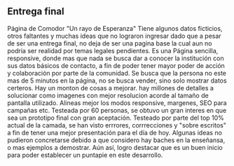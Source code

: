 ﻿## Entrega final
Página de Comodor "Un rayo de Esperanza"
Tiene algunos datos ficticios, otros faltantes y muchas ideas que no lograron ingresar dado que a pesar de ser una entrega final, no deja de ser una pagina base la cual aun no podria ser realidad por temas legales pendientes.
Es una Página sencilla, responsive, donde mas que nada se busca dar a conocer la institución con sus datos básicos de contacto, a fin de poder tener mayor poder de acción y colaboración por parte de la comunidad. Se busca que la persona no este mas de 5 minutos en la página, no se busca vender, sino solo mostrar datos certeros.
Hay un monton de cosas a mejorar. hay millones de detalles a solucionar como imagenes con mejor resolucion acorde al tamaño de pantalla utilizado. Alineas mejor los modos responsive, margenes, SEO para campañas etc. Testeada por 60 personas, se obtuvo un gran interes en que sea un prototipo final con gran aceptación. Testeado por parte del top 10% actual de la camada, se han visto errrores, corrrecciones y "sobre escritos" a fin de tener una mejor presentación para el día de hoy. Algunas ideas no pudieron concretarse debido a que considero hay baches en la enseñansa, o mas ejemplos a demostrar. Aún así, logro destacar que es un buen inicio para poder establecer un puntapie en este desarrollo.
